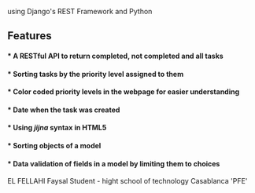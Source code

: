 
using Django's REST Framework and Python

## Features
#### * A RESTful API to return completed, not completed and all tasks
#### * Sorting tasks by the priority level assigned to them
#### * Color coded priority levels in the webpage for easier understanding
#### * Date when the task was created


#### * Using *jijna* syntax in HTML5
#### * Sorting objects of a model
#### * Data validation of fields in a model by limiting them to choices 





EL FELLAHI Faysal 
Student - hight school of technology Casablanca 'PFE'
